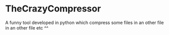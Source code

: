# TheCrazyCompressor
A funny tool developed in python which compress some files in an other file in an other file etc ^^
